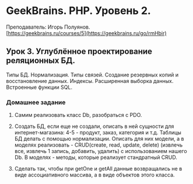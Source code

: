 # GeekBrains. PHP. Уровень 2.
Преподаватель: Игорь Полуянов.
<br>[https://geekbrains.ru/courses/5](https://geekbrains.ru/go/rmHbir)

## Урок 3. Углублённое проектирование реляционных БД.
Типы БД. Нормализация. Типы связей. Создание резервных копий и восстановление данных. Индексы. Расширенная выборка данных. Встроенные функции SQL.

### Домашнее задание

1. Самим реализовать класс Db, разобраться с PDO.

2. Создать БД, если еще не создали, описать в ней сущности для интернет-магазина: 4-5 - продукт, заказ, категория и т.д. Таблицы БД делать с помощью нормализации. Описать для них модели, а в моделях реализовать - CRUD(create, read, update, delete) (извлечь все, извлечь 1 запись, добавить, удалить) с  использованием нашего Db. В моделях - методы, которые реализует стандратный CRUD.

3. Сделать так, чтобы при getOne и getAll данные возвращались не в виде ассоциативного массива, а в виде объектов этого класса.